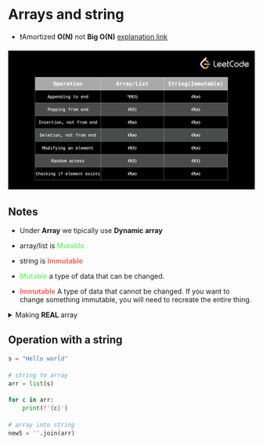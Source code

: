# Arrays and string

-  ❗Amortized **O(N)** not **Big O(N)** [explanation link](https://stackoverflow.com/questions/33044883/why-is-the-time-complexity-of-pythons-list-append-method-o1)

![String/array complexity](./img/1_1.png)

## Notes

- Under **Array** we tipically use **Dynamic array**
- array/list    is <b style="color:#88EE88">Mutable</b>
- string        is <b style="color:#EE6666">Immutable</b>

- <b style="color:#88EE88">Mutable</b> a type of data that can be changed. 
- <b style="color:#EE6666">Immutable</b> A type of data that cannot be changed. If you want to change something immutable, you will need to recreate the entire thing.

<details>
    <summary>
       Making <b>REAL</b> array 
    </summary>

```python
# Method 1
import array as arr

my_arr = arr.array('i',[1,2,3,4])
# Method 2 Numpy

import numpy as np
my_arr = np.array([1,2,3,4],dtypeli='int32')
```

</details>


## Operation with a string

```python
s = "Hello world"

# string to array
arr = list(s)

for c in arr:
    print(f'{c}')

# array into string
newS = ''.join(arr)

```


